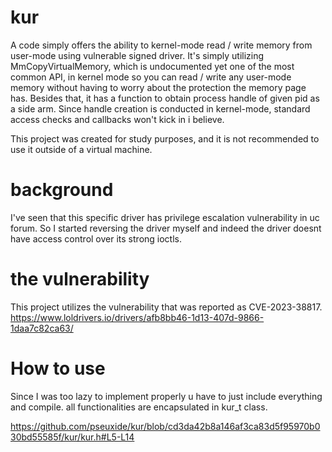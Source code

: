 # kur
A code simply offers the ability to kernel-mode read / write memory from user-mode using vulnerable signed driver.
It's simply utilizing MmCopyVirtualMemory, which is undocumented yet one of the most common API, in kernel mode so you can read / write any user-mode memory without having to worry about the protection the memory page has. Besides that, it has a function to obtain process handle of given pid as a side arm. Since handle creation is conducted in kernel-mode, standard access checks and callbacks won't kick in i believe.

This project was created for study purposes, and it is not recommended to use it outside of a virtual machine.

# background
I've seen that this specific driver has privilege escalation vulnerability in uc forum. 
So I started reversing the driver myself and indeed the driver doesnt have access control over its strong ioctls.

# the vulnerability

This project utilizes the vulnerability that was reported as CVE-2023-38817. 
https://www.loldrivers.io/drivers/afb8bb46-1d13-407d-9866-1daa7c82ca63/

# How to use
Since I was too lazy to implement properly u have to just include everything and compile.
all functionalities are encapsulated in kur_t class.

https://github.com/pseuxide/kur/blob/cd3da42b8a146af3ca83d5f95970b030bd55585f/kur/kur.h#L5-L14
